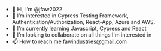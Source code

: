 - 👋 Hi, I’m @jfaw2022
- 👀 I’m interested in Cypress Testing Framework, Authentication/Authorization, React-App, Azure and AWS.
- 🌱 I’m currently learning Javascript, Cypress and React
- 💞️ I’m looking to collaborate on all things I'm interested in
- 📫 How to reach me fawindustries@gmail.com

<!---
jfaw2022/jfaw2022 is a ✨ special ✨ repository because its `README.md` (this file) appears on your GitHub profile.
You can click the Preview link to take a look at your changes.
--->
